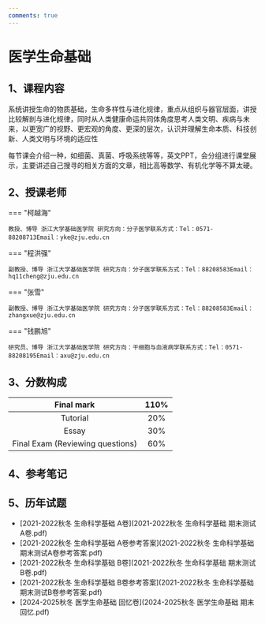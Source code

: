 ```yaml
---
comments: true
---
```


# 医学生命基础

## 1、课程内容

系统讲授生命的物质基础，生命多样性与进化规律，重点从组织与器官层面，讲授比较解剖与进化规律，同时从人类健康命运共同体角度思考人类文明、疾病与未来，以更宽广的视野、更宏观的角度、更深的层次，认识并理解生命本质、科技创新、人类文明与环境的适应性

每节课会介绍一种，如细菌、真菌、呼吸系统等等，英文PPT，会分组进行课堂展示，主要讲述自己搜寻的相关方面的文章，相比高等数学、有机化学等不算太硬。

## 2、授课老师

=== "柯越海"

    教授、博导 浙江大学基础医学院 研究方向：分子医学联系方式：Tel：0571-88208713Email：yke@zju.edu.cn

=== "程洪强"

    副教授、博导 浙江大学基础医学院 研究方向：分子医学联系方式：Tel：88208583Email：hq11cheng@zju.edu.cn

=== "张雪"

    副教授、博导 浙江大学基础医学院 研究方向：分子医学联系方式：Tel：88208583Email：zhangxue@zju.edu.cn

=== "钱鹏旭"

    研究员、博导 浙江大学基础医学院 研究方向：干细胞与血液病学联系方式：Tel：0571-88208195Email：axu@zju.edu.cn

## 3、分数构成
| Final mark | 110% |
| :---: | :---: |
| Tutorial | 20% |
| Essay | 30% |
| Final Exam (Reviewing questions)  | 60% |

## 4、参考笔记

## 5、历年试题
- [2021-2022秋冬 生命科学基础 A卷](2021-2022秋冬 生命科学基础 期末测试A卷.pdf)
- [2021-2022秋冬 生命科学基础 A卷参考答案](2021-2022秋冬 生命科学基础 期末测试A卷参考答案.pdf)
- [2021-2022秋冬 生命科学基础 B卷](2021-2022秋冬 生命科学基础 期末测试B卷.pdf)
- [2021-2022秋冬 生命科学基础 B卷参考答案](2021-2022秋冬 生命科学基础 期末测试B卷参考答案.pdf)
- [2024-2025秋冬 医学生命基础 回忆卷](2024-2025秋冬 医学生命基础 期末回忆.pdf)
